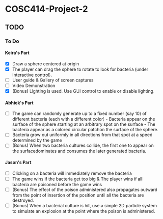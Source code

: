 # COSC414-Project-2

## TODO

### To Do
#### Keira's Part
- [x] Draw a sphere centered at origin
- [x] The player can drag the sphere to rotate to look for bacteria (under interactive control).
- [ ] User guide & Gallery of screen captures
- [ ] Video Demonstration
- [x] (Bonus) Lighting is used. Use GUI control to enable or disable lighting.

#### Abhiek's Part
- [ ] The game can randomly generate up to a fixed number (say 10) of different bacteria (each with a different color) - Bacteria appear on the surface of the sphere starting at an arbitrary spot on the surface - The bacteria appear as a colored circular patchon the surface of the sphere.
- [ ] Bacteria grow out uniformly in all directions from that spot at a speed determined by the game
- [ ] (Bonus) When two bacteria cultures collide, the first one to appear on the surfacedominates and consumes the later generated bacteria.

#### Jason's Part
- [ ] Clicking on a bacteria will immediately remove the bacteria
- [ ] The game wins if the bacteria get too big & The player wins if all bacteria are poisoned before the game wins
- [ ] (Bonus) The effect of the poison administered also propagates outward from the point of insertion of the position until all the bacteria are destroyed.
- [ ] (Bonus) When a bacterial culture is hit, use a simple 2D particle system to simulate an explosion at the point where the poison is administered.
